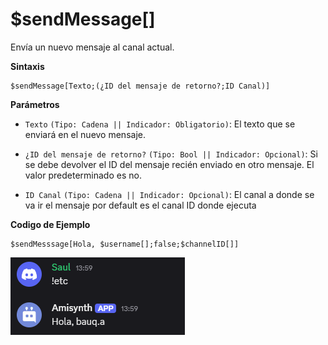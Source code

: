 # $sendMessage[]

Envía un nuevo mensaje al canal actual.

**Sintaxis**

```
$sendMessage[Texto;(¿ID del mensaje de retorno?;ID Canal)]
```

**Parámetros**

- `Texto` `(Tipo: Cadena || Indicador: Obligatorio)`: El texto que se enviará en el nuevo mensaje.

- `¿ID del mensaje de retorno?` `(Tipo: Bool || Indicador: Opcional)`: Si se debe devolver el ID del mensaje recién enviado en otro mensaje. El valor predeterminado es no.

- `ID Canal` `(Tipo: Cadena || Indicador: Opcional)`: El canal a donde se va ir el mensaje por default es el canal ID donde ejecuta


**Codigo de Ejemplo**

```
$sendMesssage[Hola, $username[];false;$channelID[]]
```

![alt text](image-17.png)